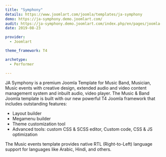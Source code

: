 ```yaml
---
title: "Symphony"
details: https://www.joomlart.com/joomla/templates/ja-symphony
demo: https://ja-symphony.demo.joomlart.com/
audit: https://ja-symphony.demo.joomlart.com/index.php/en/pages/joomla-content/category-blog
date: 2019-08-23

provider:
  - Joomlart

theme_framework: T4

archetype:
  - Performer

---
```


JA Symphony is a premium Joomla Template for Music Band, Musician, Music events with creative design, extended audio and video content management system and inbuilt audio, video player. The Music & Band Joomla template is built with our new powerful T4 Joomla framework that includes outstanding features:

* Layout builder
* Megamenu builder
* Theme customization tool
* Advanced tools: custom CSS & SCSS editor, Custom code, CSS & JS optimization

The Music events template provides native RTL (Right-to-Left) language support for languages like Arabic, Hindi, and others.